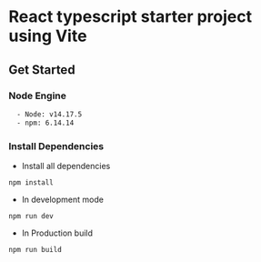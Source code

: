 # React typescript starter project using Vite

## Get Started

### Node Engine

```sh
  - Node: v14.17.5
  - npm: 6.14.14
```

### Install Dependencies

- Install all dependencies

```
npm install
```

- In development mode

```
npm run dev
```

- In Production build

```
npm run build
```
